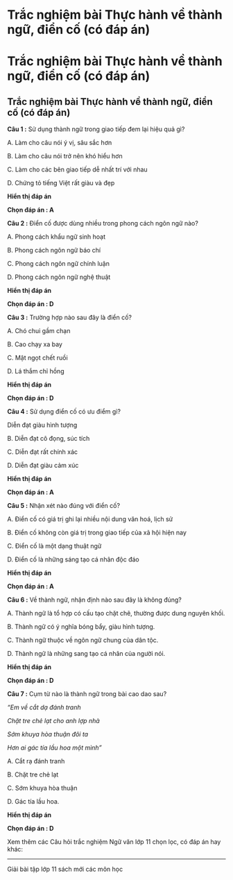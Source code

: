 # Trắc nghiệm bài Thực hành về thành ngữ, điển cố (có đáp án)

# Trắc nghiệm bài Thực hành về thành ngữ, điển cố (có đáp án)

## Trắc nghiệm bài Thực hành về thành ngữ, điển cố (có đáp án)

**Câu 1 :** Sử dụng thành ngữ trong giao tiếp đem lại hiệu quả gì? 

A. Làm cho câu nói ý vị, sâu sắc hơn

B. Làm cho câu nói trở nên khó hiểu hơn

C. Làm cho các bên giao tiếp dễ nhất trí với nhau

D. Chứng tỏ tiếng Việt rất giàu và đẹp

**Hiển thị đáp án**

**Chọn đáp án : A**

**Câu 2 :** Điển cố được dùng nhiều trong phong cách ngôn ngữ nào? 

A. Phong cách khẩu ngữ sinh hoạt

B. Phong cách ngôn ngữ báo chí

C. Phong cách ngôn ngữ chính luận

D. Phong cách ngôn ngữ nghệ thuật

**Hiển thị đáp án**

**Chọn đáp án : D**

**Câu 3 :** Trường hợp nào sau đây là điển cố? 

A. Chó chui gầm chạn

B. Cao chạy xa bay

C. Mật ngọt chết ruồi

D. Lá thắm chỉ hồng

**Hiển thị đáp án**

**Chọn đáp án : D**

**Câu 4 :** Sử dụng điển cố có ưu điểm gì? 

Diễn đạt giàu hình tượng

B. Diễn đạt cô đọng, súc tích

C. Diễn đạt rất chính xác

D. Diễn đạt giàu cảm xúc

**Hiển thị đáp án**

**Chọn đáp án : A**

**Câu 5 :** Nhận xét nào đúng với điển cố? 

A. Điển cố có giá trị ghi lại nhiều nội dung văn hoá, lịch sử

B. Điển cố không còn giá trị trong giao tiếp của xã hội hiện nay

C. Điển cố là một dạng thuật ngữ

D. Điển cố là những sáng tạo cá nhân độc đáo

**Hiển thị đáp án**

**Chọn đáp án : A**

**Câu 6 :** Về thành ngữ, nhận định nào sau đây là không đúng? 

A. Thành ngữ là tổ hợp có cấu tạo chặt chẽ, thường được dung nguyên khối.

B. Thành ngữ có ý nghĩa bóng bẩy, giàu hình tượng. 

C. Thành ngữ thuộc về ngôn ngữ chung của dân tộc. 

D. Thành ngữ là những sang tạo cá nhân của người nói. 

**Hiển thị đáp án**

**Chọn đáp án : D**

**Câu 7 :** Cụm từ nào là thành ngữ trong bài cao dao sau? 

_“Em về cắt dạ đánh tranh_

_Chặt tre chẻ lạt cho anh lợp nhà_

_Sớm khuya hòa thuận đôi ta_

_Hơn ai gác tía lầu hoa một mình”_

A. Cắt rạ đánh tranh 

B. Chặt tre chẻ lạt 

C. Sớm khuya hòa thuận 

D. Gác tía lầu hoa. 

**Hiển thị đáp án**

**Chọn đáp án : D**

Xem thêm các Câu hỏi trắc nghiệm Ngữ văn lớp 11 chọn lọc, có đáp án hay khác:

* * *

Giải bài tập lớp 11 sách mới các môn học
